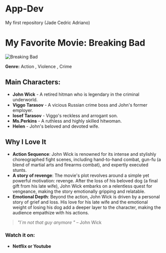 # App-Dev
My first repository (Jade Cedric Adriano)
# My Favorite Movie: **Breaking Bad**

![Breaking Bad](https://upload.wikimedia.org/wikipedia/en/9/98/John_Wick_TeaserPoster.jpg)

**Genre:** Action , Violence , Crime

## Main Characters:
- **John Wick** - A retired hitman who is legendary in the criminal underworld.
- **Viggo Tarasov** -  A vicious Russian crime boss and John's former employer.
- **Iosef Tarasov** - Viggo's reckless and arrogant son.
- **Ms.Perkins** - A ruthless and highly skilled hitwoman.
- **Helen** - John's beloved and devoted wife.
  
## Why I Love It
- **Action Sequence**: John Wick is renowned for its intense and stylishly choreographed fight scenes, including hand-to-hand combat, gun-fu (a blend of martial arts and firearms combat), and expertly executed stunts.
- **A story of revenge**: The movie's plot revolves around a simple yet powerful motivation: revenge. After the loss of his beloved dog (a final gift from his late wife), John Wick embarks on a relentless quest for vengeance, making the story emotionally gripping and relatable.
- **Emotional Depth**: Beyond the action, John Wick is driven by a personal story of grief and loss. His love for his late wife and the emotional weight of losing his dog add a deeper layer to the character, making the audience empathize with his actions.

> _"I`m not that guy anymore "_ – John Wick

### Watch it on:
- **Netflix or Youtube**

